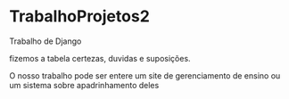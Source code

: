 # TrabalhoProjetos2
Trabalho de Django

fizemos a tabela certezas, duvidas e suposições.

O nosso trabalho pode ser entere um site de gerenciamento de ensino ou um sistema sobre  apadrinhamento deles
